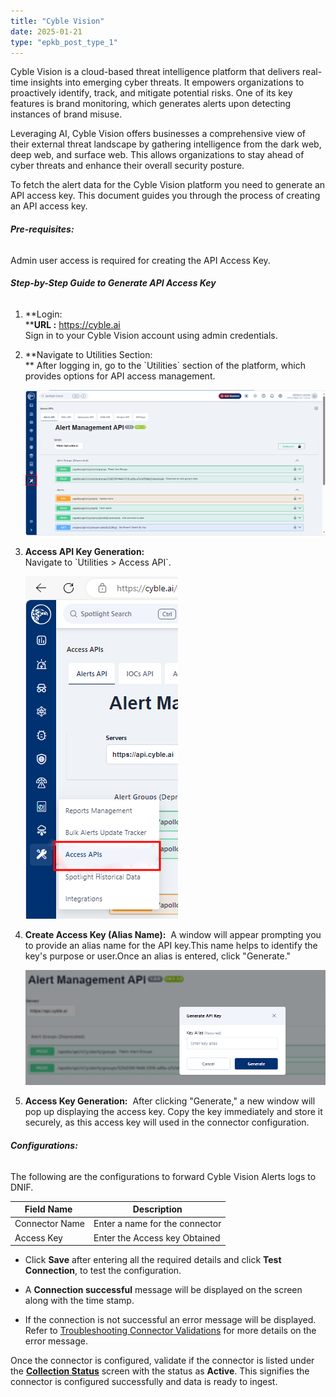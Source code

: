 ```yaml
---
title: "Cyble Vision"
date: 2025-01-21
type: "epkb_post_type_1"
---
```


Cyble Vision is a cloud-based threat intelligence platform that delivers real-time insights into emerging cyber threats. It empowers organizations to proactively identify, track, and mitigate potential risks. One of its key features is brand monitoring, which generates alerts upon detecting instances of brand misuse.

Leveraging AI, Cyble Vision offers businesses a comprehensive view of their external threat landscape by gathering intelligence from the dark web, deep web, and surface web. This allows organizations to stay ahead of cyber threats and enhance their overall security posture.

To fetch the alert data for the Cyble Vision platform you need to generate an API access key. This document guides you through the process of creating an API access key.

###### **Pre-requisites:**

Admin user access is required for creating the API Access Key.

###### **Step-by-Step Guide to Generate API Access Key**

1. **Login:  
    ****URL :** https://cyble.ai  
    Sign in to your Cyble Vision account using admin credentials.

3. **Navigate to Utilities Section:  
    ** After logging in, go to the \`Utilities\` section of the platform, which provides options for API access management.  
      
      
    ![](./images-Cyble%20Vision/Cyble-Vision-1.png)  
      
    

5. **Access API Key Generation:**    
    Navigate to \`Utilities > Access API\`.  
      
      
    ![](./images-Cyble%20Vision/Cyble-Vision-2.png)  
      
    

7. **Create Access Key (Alias Name):**  A window will appear prompting you to provide an alias name for the API key.This name helps to identify the key's purpose or user.Once an alias is entered, click "Generate."  
      
      
    ![](./images-Cyble%20Vision/Cyble-Vision-3.png)  
      
    

9. **Access Key Generation:**  After clicking "Generate," a new window will pop up displaying the access key. Copy the key immediately and store it securely, as this access key will used in the connector configuration.

###### **Configurations:**

<!-- TODO: Fix broken image link below. Original path: ./images-Cyble%20Vision/Cyble-Vision-4.png -->
<!-- ![](./images-Cyble%20Vision/Cyble-Vision-4.png) -->

The following are the configurations to forward Cyble Vision Alerts logs to DNIF.‌

| **Field Name**  | **Description** |
| --- | --- |
| Connector Name | Enter a name for the connector |
| Access Key | Enter the Access key Obtained |

- Click **Save** after entering all the required details and click **Test Connection**, to test the configuration.

- A **Connection successful** message will be displayed on the screen along with the time stamp.

- If the connection is not successful an error message will be displayed. Refer to [Troubleshooting Connector Validations](https://dnif.it/kb/troubleshooting-and-debugging/troubleshooting-connector-validations/) for more details on the error message.

Once the connector is configured, validate if the connector is listed under the **[Collection Status](https://dnif.it/kb/operations/collection-status/)** screen with the status as **Active**. This signifies the connector is configured successfully and data is ready to ingest.
